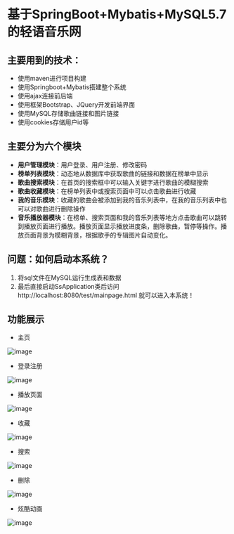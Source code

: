 # 基于SpringBoot+Mybatis+MySQL5.7的轻语音乐网 

## 主要用到的技术：

 * 使用maven进行项目构建
 * 使用Springboot+Mybatis搭建整个系统
 * 使用ajax连接前后端
 * 使用框架Bootstrap、JQuery开发前端界面 
 * 使用MySQL存储歌曲链接和图片链接
 * 使用cookies存储用户id等
 
 ## 主要分为六个模块
 
 * **用户管理模块**：用户登录、用户注册、修改密码
 * **榜单列表模块**：动态地从数据库中获取歌曲的链接和数据在榜单中显示
 * **歌曲搜索模块**：在首页的搜索框中可以输入关键字进行歌曲的模糊搜索
 * **歌曲收藏模块**：在榜单列表中或搜索页面中可以点击歌曲进行收藏
 * **我的音乐模块**：收藏的歌曲会被添加到我的音乐列表中，在我的音乐列表中也可以对歌曲进行删除操作
 * **音乐播放器模块**：在榜单、搜索页面和我的音乐列表等地方点击歌曲可以跳转到播放页面进行播放。播放页面显示播放进度条，删除歌曲，暂停等操作。播放页面背景为模糊背景，根据歌手的专辑图片自动变化。
 ## 问题：如何启动本系统？ 
 
 1. 将sql文件在MySQL运行生成表和数据
 2. 最后直接启动SsApplication类后访问http://localhost:8080/test/mainpage.html 就可以进入本系统！
 
 ## 功能展示
 
 * 主页
 
 ![image](https://github.com/Linliquan/springboot-music/blob/master/images/%E4%B8%BB%E9%A1%B5.jpg?raw=true)
 
 * 登录注册
 
 ![image](https://github.com/Linliquan/springboot-music/blob/master/images/%E7%99%BB%E5%BD%95%E6%B3%A8%E5%86%8C.png?raw=true)
 
 * 播放页面
 
 ![image](https://github.com/Linliquan/springboot-music/blob/master/images/%E6%92%AD%E6%94%BE%E9%A1%B5%E9%9D%A2.png?raw=true)
 
 * 收藏
 
 ![image](https://github.com/Linliquan/springboot-music/blob/master/images/%E6%94%B6%E8%97%8F.png?raw=true)
 
 * 搜索
 
 ![image](https://github.com/Linliquan/springboot-music/blob/master/images/%E6%90%9C%E7%B4%A2.png?raw=true)
 
 * 删除
 
 ![image](https://github.com/Linliquan/springboot-music/blob/master/images/%E5%88%A0%E9%99%A4.png?raw=true)
 
 * 炫酷动画
 
 ![image](https://github.com/Linliquan/springboot-music/blob/master/images/%E7%82%AB%E9%85%B7%E5%8A%A8%E7%94%BB.png?raw=true)
